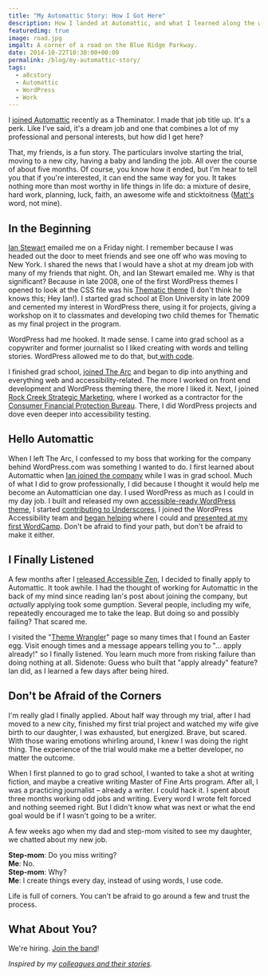 ```yaml
---
title: "My Automattic Story: How I Got Here"
description: How I landed at Automattic, and what I learned along the way.
featuredimg: true
image: road.jpg
imgalt: A corner of a road on the Blue Ridge Parkway.
date: 2014-10-22T10:30:00+00:00
permalink: /blog/my-automattic-story/
tags:
  - a8cstory
  - Automattic
  - WordPress
  - Work
---
```


I [joined Automattic](http://davidakennedy.com/2014/09/02/joining-automattic/) recently as a Theminator. I made that job title up. It's a perk. Like I've said, it's a dream job and one that combines a lot of my professional and personal interests, but how did I get here?

That, my friends, is a fun story. The particulars involve starting the trial, moving to a new city, having a baby and landing the job. All over the course of about five months. Of course, you know how it ended, but I'm hear to tell you that if you're interested, it can end the same way for you. It takes nothing more than most worthy in life things in life do: a mixture of desire, hard work, planning, luck, faith, an awesome wife and sticktoitness ([Matt's](http://ma.tt) word, not mine).

## In the Beginning

[Ian Stewart](http://iandanielstewart.com) emailed me on a Friday night. I remember because I was headed out the door to meet friends and see one off who was moving to New York. I shared the news that I would have a shot at my dream job with many of my friends that night. Oh, and Ian Stewart emailed me. Why is that significant? Because in late 2008, one of the first WordPress themes I opened to look at the CSS file was his [Thematic theme](http://thematictheme.com) (I don't think he knows this; Hey Ian!). I started grad school at Elon University in late 2009 and cemented my interest in WordPress there, using it for projects, giving a workshop on it to classmates and developing two child themes for Thematic as my final project in the program.

WordPress had me hooked. It made sense. I came into grad school as a copywriter and former journalist so I liked creating with words and telling stories. WordPress allowed me to do that, but[ with code](http://davidakennedy.com/2012/03/05/writing-stories-and-code/).

I finished grad school, [joined The Arc](http://davidakennedy.com/2010/09/24/sometimes-you-just-have-to-run-the-race/) and began to dip into anything and everything web and accessibility-related. The more I worked on front end development and WordPress theming there, the more I liked it. Next, I joined [Rock Creek Strategic Marketing](http://rockcreeksm.com), where I worked as a contractor for the [Consumer Financial Protection Bureau](http://www.consumerfinance.gov). There, I did WordPress projects and dove even deeper into accessibility testing.

## Hello Automattic

When I left The Arc, I confessed to my boss that working for the company behind WordPress.com was something I wanted to do. I first learned about Automattic when [Ian joined the company](http://themeshaper.com/2010/03/04/ian-stewart-joined-automattic/) while I was in grad school. Much of what I did to grow professionally, I did because I thought it would help me become an Automattician one day. I used WordPress as much as I could in my day job. I built and released my own [accessible-ready WordPress theme](http://davidakennedy.com/projects/accessible-zen/), I started [contributing to Underscores](http://davidakennedy.com/2013/11/29/issue-no-300/), I joined the WordPress Accessibility team and [began helping](http://davidakennedy.com/2014/04/16/logged-into-wordpress-saw-this/) where I could and [presented at my first WordCamp](http://davidakennedy.com/2014/03/01/wordcamp-lancaster-2014-talk/). Don't be afraid to find your path, but don't be afraid to make it either.

## I Finally Listened

A few months after I [released Accessible Zen](http://davidakennedy.com/2013/10/03/accessible-zen-hits-1-0/), I decided to finally apply to Automattic. It took awhile. I had the thought of working for Automattic in the back of my mind since reading Ian's post about joining the company, but _actually_ applying took some gumption. Several people, including my wife, repeatedly encouraged me to take the leap. But doing so and possibly failing? That scared me.

I visited the "[Theme Wrangler](http://automattic.com/work-with-us/theme-wrangler/)" page so many times that I found an Easter egg. Visit enough times and a message appears telling you to "&#8230; apply already!" so I finally listened. You learn much more from risking failure than doing nothing at all. Sidenote: Guess who built that "apply already" feature? Ian did, as I learned a few days after being hired.

## Don't be Afraid of the Corners

I'm really glad I finally applied. About half way through my trial, after I had moved to a new city, finished my first trial project and watched my wife give birth to our daughter, I was exhausted, but energized. Brave, but scared. With those waring emotions whirling around, I knew I was doing the right thing. The experience of the trial would make me a better developer, no matter the outcome.

When I first planned to go to grad school, I wanted to take a shot at writing fiction, and maybe a creative writing Master of Fine Arts program. After all, I was a practicing journalist – already a writer. I could hack it. I spent about three months working odd jobs and writing. Every word I wrote felt forced and nothing seemed right. But I didn't know what was next or what the end goal would be if I wasn't going to be a writer.

A few weeks ago when my dad and step-mom visited to see my daughter, we chatted about my new job.

**Step-mom**: Do you miss writing?  
**Me**: No.  
**Step-mom**: Why?  
**Me**: I create things every day, instead of using words, I use code.

Life is full of corners. You can't be afraid to go around a few and trust the process.

## What About You?

We're hiring. [Join the band](http://automattic.com/work-with-us/)!

_Inspired by my [colleagues and their stories](https://wordpress.com/tag/a8cstory/)._